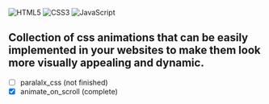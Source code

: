 ![HTML5](https://img.shields.io/badge/html5-000?style=for-the-badge&logo=html5) 
![CSS3](https://img.shields.io/badge/css3-000?style=for-the-badge&logo=css3&logoColor=264de4) 
![JavaScript](https://img.shields.io/badge/javascript-000?style=for-the-badge&logo=javascript)   

## Collection of css animations that can be easily implemented in your websites to make them look more visually appealing and dynamic.

 - [ ] paralalx_css (not finished)  
 - [x] animate_on_scroll (complete)
